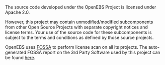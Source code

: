 The source code developed under the OpenEBS Project is licensed under Apache 2.0. 

However, this project may contain unmodified/modified subcomponents from other Open Source Projects with separate copyright notices and license terms.  Your use of the source code for these subcomponents is subject to the terms and conditions as defined by those source projects.

OpenEBS uses [FOSSA](https://app.fossa.com) to perform license scan on all its projects. The auto-generated FOSSA report on the 3rd Party Software used by this project can be found [here](https://app.fossa.com/reports/81c4886f-019e-4cf7-8767-c4939d51b5af).
